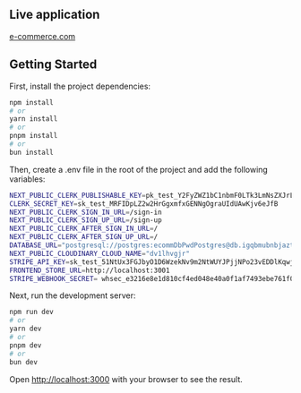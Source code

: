 ## Live application
[e-commerce.com](https://ecommerce-admin-one-xi.vercel.app)

## Getting Started

First, install the project dependencies:

```bash
npm install
# or
yarn install
# or
pnpm install
# or
bun install
```

Then, create a .env file in the root of the project and add the following variables:

```bash
NEXT_PUBLIC_CLERK_PUBLISHABLE_KEY=pk_test_Y2FyZWZ1bC1nbmF0LTk3LmNsZXJrLmFjY291bnRzLmRldiQ
CLERK_SECRET_KEY=sk_test_MRFIDpLZ2w2HrGgxmfxGENNgOgraUIdUAwKjv6eJfB
NEXT_PUBLIC_CLERK_SIGN_IN_URL=/sign-in
NEXT_PUBLIC_CLERK_SIGN_UP_URL=/sign-up
NEXT_PUBLIC_CLERK_AFTER_SIGN_IN_URL=/
NEXT_PUBLIC_CLERK_AFTER_SIGN_UP_URL=/
DATABASE_URL="postgresql://postgres:ecommDbPwdPostgres@db.igqbmubnbjaztifeftgv.supabase.co:5432/postgres"
NEXT_PUBLIC_CLOUDINARY_CLOUD_NAME="dv1lhvgjr"
STRIPE_API_KEY=sk_test_51NtUx3FGJbyO1D6WzekNv9m2NtWUYJPjjNPo23vEDDlKqwj3qM794yj3pWWUmuwG2vxMSYK6WjzhB76vJNk4xXPU009lpmIs6N
FRONTEND_STORE_URL=http://localhost:3001
STRIPE_WEBHOOK_SECRET= whsec_e3216e8e1d810cf4ed048e40a0f1af7493ebe761f07b1f773577c42abd714f86
```

Next, run the development server:

```bash
npm run dev
# or
yarn dev
# or
pnpm dev
# or
bun dev
```

Open [http://localhost:3000](http://localhost:3000) with your browser to see the result.
